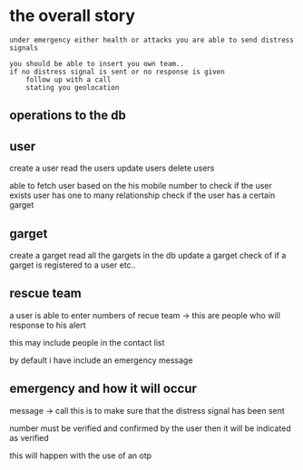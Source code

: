 # the overall story

    under emergency either health or attacks you are able to send distress signals
    
    you should be able to insert you own team..
    if no distress signal is sent or no response is given
        follow up with a call
        stating you geolocation
         



## operations to the db

## user

create a user
read the users
update users
delete users

able to fetch user based on the his mobile number to check if the user exists
user has one to many relationship
    check if the user has a certain garget


## garget

create a garget
read all the gargets in the db
update a garget
check of if a garget is registered to a user
etc..

## rescue team

a user is able to enter numbers of recue team -> this are people who will response to his alert

  this may include people in the contact list


by default i have include an emergency message


## emergency and how it will occur

message -> call
this is to make sure that the distress signal has been sent


number must be verified and confirmed by the user
then it will be indicated as verified

this will happen with the use of an otp
